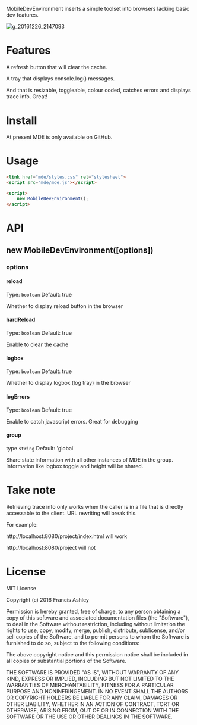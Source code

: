 MobileDevEnvironment inserts a simple toolset into browsers lacking basic dev features.

![g_20161226_2147093](https://cloud.githubusercontent.com/assets/12685308/21486950/dc803590-cbb5-11e6-922e-78e4a59ad59c.gif)

# Features

A refresh button that will clear the cache.

A tray that displays console.log() messages.

And that is resizable, toggleable, colour coded, catches errors and displays trace info. Great!

# Install

At present MDE is only available on GitHub.


# Usage
```html
<link href="mde/styles.css" rel="stylesheet">
<script src="mde/mde.js"></script>

<script>
    new MobileDevEnvironment(); 
</script>
```

# API

## new MobileDevEnvironment([options])

### options

#### reload

Type: ```boolean```
Default: true


Whether to display reload button in the browser


#### hardReload

Type: ```boolean```
Default: true

Enable to clear the cache 

#### logbox

Type: ```boolean```
Default: true


Whether to display logbox (log tray) in the browser


#### logErrors

Type: ```boolean```
Default: true


Enable to catch javascript errors. Great for debugging


#### group

type ```string```
Default: 'global'

Share state information with all other instances of MDE in the group. Information like logbox toggle and height will be shared.

# Take note
Retrieving trace info only works when the caller is in a file that is directly accessable to the client. URL rewriting will break this. 

For example:

http://localhost:8080/project/index.html
will work

http://localhost:8080/project will not

# License

MIT License

Copyright (c) 2016 Francis Ashley

Permission is hereby granted, free of charge, to any person obtaining a copy
of this software and associated documentation files (the "Software"), to deal
in the Software without restriction, including without limitation the rights
to use, copy, modify, merge, publish, distribute, sublicense, and/or sell
copies of the Software, and to permit persons to whom the Software is
furnished to do so, subject to the following conditions:

The above copyright notice and this permission notice shall be included in all
copies or substantial portions of the Software.

THE SOFTWARE IS PROVIDED "AS IS", WITHOUT WARRANTY OF ANY KIND, EXPRESS OR
IMPLIED, INCLUDING BUT NOT LIMITED TO THE WARRANTIES OF MERCHANTABILITY,
FITNESS FOR A PARTICULAR PURPOSE AND NONINFRINGEMENT. IN NO EVENT SHALL THE
AUTHORS OR COPYRIGHT HOLDERS BE LIABLE FOR ANY CLAIM, DAMAGES OR OTHER
LIABILITY, WHETHER IN AN ACTION OF CONTRACT, TORT OR OTHERWISE, ARISING FROM,
OUT OF OR IN CONNECTION WITH THE SOFTWARE OR THE USE OR OTHER DEALINGS IN THE
SOFTWARE.
